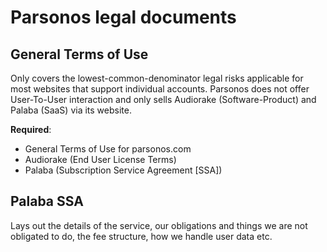 # Parsonos legal documents

## General Terms of Use 
Only covers the lowest-common-denominator legal risks applicable for most websites that support individual accounts.
Parsonos does not offer User-To-User interaction and only sells Audiorake (Software-Product) and Palaba (SaaS) via its website.

**Required**:
* General Terms of Use for parsonos.com
* Audiorake (End User License Terms)
* Palaba (Subscription Service Agreement [SSA])

## Palaba SSA
Lays out the details of the service, our obligations and things we are not obligated to do, the fee structure, how we handle user data etc.
